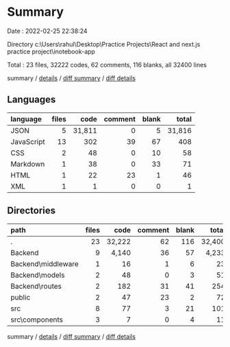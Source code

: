 # Summary

Date : 2022-02-25 22:38:24

Directory c:\Users\rahul\Desktop\Practice Projects\React and next.js practice project\inotebook-app

Total : 23 files,  32222 codes, 62 comments, 116 blanks, all 32400 lines

summary / [details](details.md) / [diff summary](diff.md) / [diff details](diff-details.md)

## Languages
| language | files | code | comment | blank | total |
| :--- | ---: | ---: | ---: | ---: | ---: |
| JSON | 5 | 31,811 | 0 | 5 | 31,816 |
| JavaScript | 13 | 302 | 39 | 67 | 408 |
| CSS | 2 | 48 | 0 | 10 | 58 |
| Markdown | 1 | 38 | 0 | 33 | 71 |
| HTML | 1 | 22 | 23 | 1 | 46 |
| XML | 1 | 1 | 0 | 0 | 1 |

## Directories
| path | files | code | comment | blank | total |
| :--- | ---: | ---: | ---: | ---: | ---: |
| . | 23 | 32,222 | 62 | 116 | 32,400 |
| Backend | 9 | 4,140 | 36 | 57 | 4,233 |
| Backend\middleware | 1 | 16 | 1 | 6 | 23 |
| Backend\models | 2 | 48 | 0 | 3 | 51 |
| Backend\routes | 2 | 182 | 31 | 41 | 254 |
| public | 2 | 47 | 23 | 2 | 72 |
| src | 8 | 77 | 3 | 21 | 101 |
| src\components | 3 | 7 | 0 | 4 | 11 |

summary / [details](details.md) / [diff summary](diff.md) / [diff details](diff-details.md)